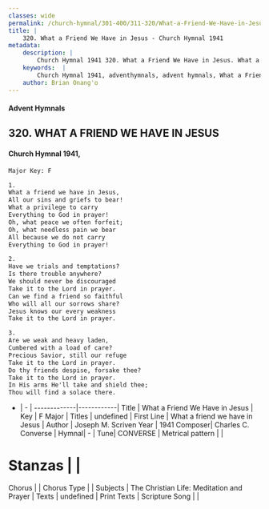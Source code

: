 ```yaml
---
classes: wide
permalink: /church-hymnal/301-400/311-320/What-a-Friend-We-Have-in-Jesus/
title: |
    320. What a Friend We Have in Jesus - Church Hymnal 1941
metadata:
    description: |
        Church Hymnal 1941 320. What a Friend We Have in Jesus. What a friend we have in Jesus, All our sins and griefs to bear! What a privilege to carry Everything to God in prayer! Oh, what peace we often forfeit; Oh, what needless pain we bear All because we do not carry Everything to God in prayer! 
    keywords:  |
        Church Hymnal 1941, adventhymnals, advent hymnals, What a Friend We Have in Jesus, What a friend we have in Jesus. 
    author: Brian Onang'o
---
```


#### Advent Hymnals
## 320. WHAT A FRIEND WE HAVE IN JESUS
####  Church Hymnal 1941,

```txt
Major Key: F

1.
What a friend we have in Jesus,
All our sins and griefs to bear!
What a privilege to carry
Everything to God in prayer!
Oh, what peace we often forfeit;
Oh, what needless pain we bear
All because we do not carry
Everything to God in prayer!

2.
Have we trials and temptations?
Is there trouble anywhere?
We should never be discouraged
Take it to the Lord in prayer.
Can we find a friend so faithful
Who will all our sorrows share?
Jesus knows our every weakness
Take it to the Lord in prayer.

3.
Are we weak and heavy laden,
Cumbered with a load of care?
Precious Savior, still our refuge
Take it to the Lord in prayer.
Do thy friends despise, forsake thee?
Take it to the Lord in prayer.
In His arms He'll take and shield thee;
Thou will find a solace there.

```

- |   -  |
-------------|------------|
Title | What a Friend We Have in Jesus |
Key | F Major |
Titles | undefined |
First Line | What a friend we have in Jesus |
Author | Joseph M. Scriven
Year | 1941
Composer| Charles C. Converse |
Hymnal|  - |
Tune| CONVERSE |
Metrical pattern | |
# Stanzas |  |
Chorus |  |
Chorus Type |  |
Subjects | The Christian Life: Meditation and Prayer |
Texts | undefined |
Print Texts | 
Scripture Song |  |
    
